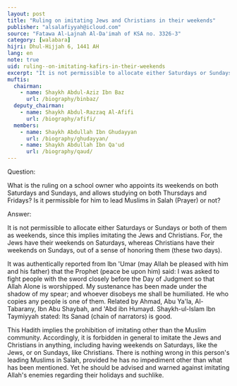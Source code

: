 ```yaml
---
layout: post
title: "Ruling on imitating Jews and Christians in their weekends"
publisher: "alsalafiyyah@icloud.com"
source: "Fatawa Al-Lajnah Al-Da'imah of KSA no. 3326-3"
category: [walabara]
hijri: Dhul-Hijjah 6, 1441 AH
lang: en
note: true
uid: ruling--on-imitating-kafirs-in-their-weekends
excerpt: "It is not permissible to allocate either Saturdays or Sundays or both of them as weekends, since this implies imitating the Jews and Christians."
muftis:
  chairman: 
    - name: Shaykh Abdul-Aziz Ibn Baz
      url: /biography/binbaz/
  deputy_chairman:
    - name: Shaykh Abdul-Razzaq Al-Afifi
      url: /biography/afifi/
  members: 
    - name: Shaykh Abdullah Ibn Ghudayyan
      url: /biography/ghudayyan/
    - name: Shaykh Abdullah Ibn Qa'ud
      url: /biography/qaud/
---
```


Question: 
 
What is the ruling on a school owner who appoints its weekends on both Saturdays and Sundays, and allows studying on both Thursdays and Fridays? Is it permissible for him to lead Muslims in Salah (Prayer) or not?

Answer:

It is not permissible to allocate either Saturdays or Sundays or both of them as weekends, since this implies imitating the Jews and Christians. For, the Jews have their weekends on Saturdays, whereas Christians have their weekends on Sundays, out of a sense of honoring them (these two days). 

It was authentically reported from Ibn 'Umar (may Allah be pleased with him and his father) that the Prophet (peace be upon him) said: I was asked to fight people with the sword closely before the Day of Judgment so that Allah Alone is worshipped. My sustenance has been made under the shadow of my spear; and whoever disobeys me shall be humiliated. He who copies any people is one of them. Related by Ahmad, Abu Ya'la, Al-Tabarany, Ibn Abu Shaybah, and 'Abd ibn Humayd. Shaykh-ul-Islam Ibn Taymiyyah stated: Its Sanad (chain of narrators) is good. 

This Hadith implies the prohibition of imitating other than the Muslim community. Accordingly, it is forbidden in general to imitate the Jews and Christians in anything, including having weekends on Saturdays, like the Jews, or on Sundays, like Christians. There is nothing wrong in this person's leading Muslims in Salah, provided he has no impediment other than what has been mentioned. Yet he should be advised and warned against imitating Allah's enemies regarding their holidays and suchlike.
